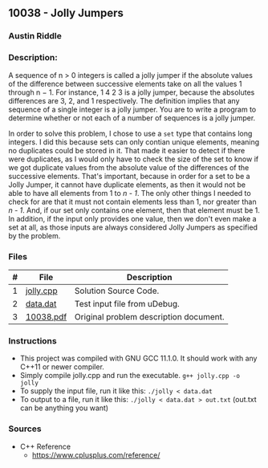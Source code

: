 ## 10038 - Jolly Jumpers
### Austin Riddle
### Description:

A sequence of n > 0 integers is called a jolly jumper if the absolute values of the difference between successive elements take on all the values 1 through n − 1. For instance,
1 4 2 3
is a jolly jumper, because the absolutes differences are 3, 2, and 1 respectively. The definition implies that any sequence of a single integer is a jolly jumper. You are to write a program to determine whether or not each of a number of sequences is a jolly jumper.

In order to solve this problem, I chose to use a ```set``` type that contains long integers.  I did this because sets can only contian unique elements, meaning no duplicates could be stored in it.  That made it easier to detect if there were duplicates, as I would only have to check the size of the set to know if we got duplicate values from the absolute value of the differences of the successive elements.  That's important, because in order for a set to be a Jolly Jumper, it cannot have duplicate elements, as then it would not be able to have all elements from 1 to _n - 1_.  The only other things I needed to check for are that it must not contain elements less than 1, nor greater than _n - 1_.  And, if our set only contains one element, then that element must be 1.  In addition, if the input only provides one value, then we don't even make a set at all, as those inputs are always considered Jolly Jumpers as specified by the problem.

### Files


|   #   | File                                | Description                              |
| :---: | ----------------------------------- | ---------------------------------------- |
|   1   |[jolly.cpp](./jolly.cpp) | Solution Source Code.                    |
|   2   |[data.dat](./data.dat)               | Test input file from uDebug.             |
|   3   |[10038.pdf](./10038.pdf)       | Original problem description document.   |

### Instructions

- This project was compiled with GNU GCC 11.1.0.  It should work with any C++11 or newer compiler.
- Simply compile jolly.cpp and run the executable. ```g++ jolly.cpp -o jolly```
- To supply the input file, run it like this: ```./jolly < data.dat```
- To output to a file, run it like this: ```./jolly < data.dat > out.txt``` (out.txt can be anything you want)

### Sources
- C++ Reference
    - https://www.cplusplus.com/reference/

